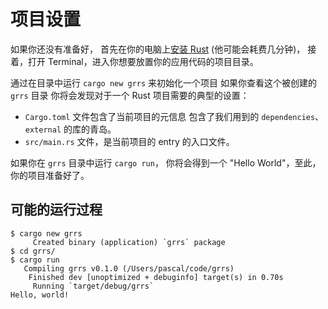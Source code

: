 # 项目设置

如果你还没有准备好，
首先在你的电脑上[安装 Rust]
(他可能会耗费几分钟)，
接着，打开 Terminal，进入你想要放置你的应用代码的项目目录。

[安装 Rust]: https://www.rust-lang.org/tools/install

通过在目录中运行 `cargo new grrs` 来初始化一个项目
如果你查看这个被创建的 `grrs` 目录
你将会发现对于一个 Rust 项目需要的典型的设置：

- `Cargo.toml` 文件包含了当前项目的元信息
  包含了我们用到的 `dependencies`、`external` 的库的青岛。
- `src/main.rs` 文件，是当前项目的 entry 的入口文件。

如果你在 `grrs` 目录中运行 `cargo run`，
你将会得到一个 "Hello World"，至此，你的项目准备好了。

## 可能的运行过程

```console
$ cargo new grrs
     Created binary (application) `grrs` package
$ cd grrs/
$ cargo run
   Compiling grrs v0.1.0 (/Users/pascal/code/grrs)
    Finished dev [unoptimized + debuginfo] target(s) in 0.70s
     Running `target/debug/grrs`
Hello, world!
```
